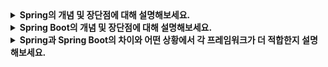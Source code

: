 <details>
  <summary><strong>Spring의 개념 및 장단점에 대해 설명해보세요.</strong></summary>

  ### 개념
  자바 기반 애플리케이션을 개발하기 위한 오픈 소스 프레임워크로, DI, AOP, 데이터 액세스, 트랜잭션 관리, MVC 아키텍처 등 다양한 기능을 제공하며 전통적인 Java EE보다 유연하고 간소화된 개발 환경 제공한다.

  ### 장점
  - 모듈화 : 필요한 기능만 선택적으로 사용할 수 있다.
  - 유연성 : 다양한 요구사항을 만족할 수 있는 기능을 제공한다.
  - 강력한 생태계 : Spring Data, Spring Security, Spring Cloud 등과 통합이 가능하다.

  ### 단점
  - 복잡한 설정 : XML 기반 설정이나 Java Config 작성에 많은 시간이 걸린다.
  - 초기 학습 곡선 : 설정과 사용법을 익히는 데 시간이 걸릴 수 있다.

</details>

<details>
  <summary><strong>Spring Boot의 개념 및 장단점에 대해 설명해보세요.</strong></summary>

  ### 개념
  Spring Framework를 기반으로 만들어진 서브 프레임워크로, Spring 애플리케이션 개발을 간소화하기 위해 설계되었으며 기본적인 설정을 자동으로 제공하고 애플리케이션을 빠르게 개발할 수 있도록 한다.

  ### 장점
  - 간소화된 설정 : 기본값 제공과 자동 설정(@SpringBootApplicaion)으로 복잡한 설정이 불필요하다.
  - 빠른 시작 : 내장된 서버(Tomcat, Jetty)와 자동 설정 덕분에 개발 시간 단축된다.
  - 운영 지원 : Actuator를 통해 헬스 체크, 메트릭, 애플리케이션 상태 모니터링을 제공한다.
  - 테스트 지원 : JUnit 및 Mockito와의 강력한 통합을 지원한다.

  ### 단점
  - 제어의 상실 : 자동 설정으로 인해 세부 조정이 어려울 수 있다.
  - 의존성 크기 증가 : 내장된 기능으로 인해 애플리케이션 크기가 커질 수 있다.

</details>

<details>
  <summary><strong>Spring과 Spring Boot의 차이와 어떤 상황에서 각 프레임워크가 더 적합한지 설명해보세요.</strong></summary>

  ### 차이

  1.  설정 방식
     
    - Spring : XML 또는 Java Config를 수동으로 설정.
    - Spring Boot : 대부분의 설정을 자동으로 처리.
  
  2.  초기 개발 속도
     
    - Spring : 복잡한 설정으로 인해 시작하는 데 시간이 오래 걸림.
    - Spring Boot : 내장된 기본 설정과 빠른 시작이 가능.

  3.  내장 웹 서버
     
    - Spring : 내장 웹 서버를 제공하지 않아 외부 서버(Tomcat 등)에 배포해야 함.
    - Spring Boot : Tomcat, Jetty, Undertow 같은 웹 서버를 내장하여 별도 설정 없이 애플리케이션 실행 가능.

  4.  의존성 관리

    - Spring : 의존성을 직접 설정해야 하며, 라이브러리 충돌 위험 있음.
    - Spring Boot : Starter Dependencies로 의존성 관리가 간단하고 충돌 위험 최소화.

  5.  배포 방식

    - Spring : WAR 파일을 생성하여 외부 서버에 배포.
    - Spring Boot : JAR 파일로 패키징하여 독립적으로 실행 가능.

  6.  운영 지원

    - Spring : 기본적으로 운영 관련 도구가 제공되지 않음.
    - Spring Boot : Actuator를 통해 헬스 체크, 메트릭, 애플리케이션 상태 모니터링 가능.

  7. REST 지원

    - Spring : REST API 개발 시 별도의 설정과 구현 필요.
    - Spring Boot : @RestController, @RequestBody와 같은 간편한 어노테이션 제공.

  8.  테스트 지원

    - Spring : 테스트 환경 구성 및 라이브러리 통합에 추가 작업 필요.
    - Spring Boot : JUnit, Mockito와 통합되어 테스트 작성이 간단하며, @SpringBootTest로 통합 테스트 지원.

  9.  대상 애플리케이션

    - Spring : 대규모, 복잡한 애플리케이션 개발에 적합.
    - Spring Boot : 소규모 또는 빠른 개발이 필요한 애플리케이션 개발에 적합.

  10. 학습 곡선

    - Spring : 초기 학습에 시간이 많이 걸릴 수 있음.
    - Spring Boot : 설정 자동화로 비교적 쉽게 익힐 수 있음.

  ### Spring이 적합한 경우

  1. 대규모, 복잡한 애플리케이션

    - 세부적인 설정과 제어가 필요한 경우.
    - 특정한 요구사항에 맞춘 아키텍처 설계가 필요한 경우.
    
  2. 기존 프로젝트

    - 이미 Spring 기반으로 작성된 레거시 프로젝트를 확장하거나 유지보수할 때.

  ### Spring Boot가 적합한 경우
  1. 빠른 개발이 필요한 경우

    - 초기 프로토타입이나 최소 기능 제품(MVP)을 빠르게 개발해야 할 때.

  2. 소규모 또는 단순한 프로젝트

    - 소규모 팀에서 간단한 웹 애플리케이션이나 마이크로서비스를 구축할 때.

  3. 클라우드 기반 환경

    - 컨테이너나 클라우드 배포가 필요한 애플리케이션 개발할 때.

</details>
